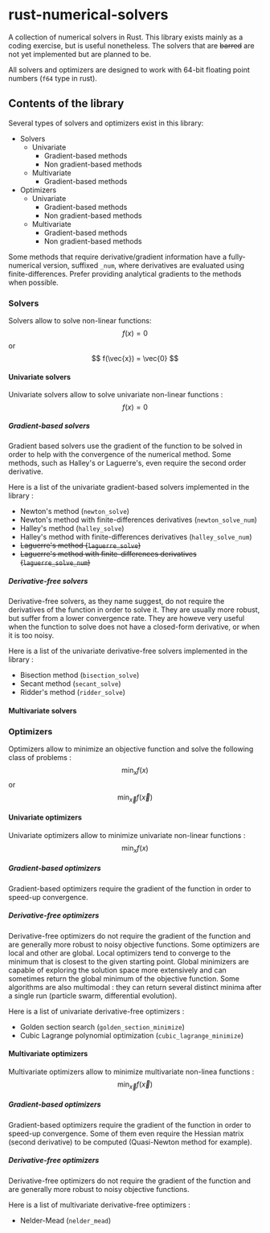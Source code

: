 # rust-numerical-solvers
A collection of numerical solvers in Rust. This library exists mainly as a coding exercise, but is useful nonetheless.
The solvers that are ~~barred~~ are not yet implemented but are planned to be.

All solvers and optimizers are designed to work with 64-bit floating point numbers (`f64` type in rust).

## Contents of the library

Several types of solvers and optimizers exist in this library:
- Solvers
    - Univariate
        - Gradient-based methods
        - Non gradient-based methods
    - Multivariate
        - Gradient-based methods
- Optimizers
    - Univariate
        - Gradient-based methods
        - Non gradient-based methods
    - Multivariate
        - Gradient-based methods
        - Non gradient-based methods

Some methods that require derivative/gradient information have a fully-numerical version, suffixed `_num`, where derivatives are evaluated using finite-differences. Prefer providing analytical gradients to the methods when possible.

### Solvers

Solvers allow to solve non-linear functions: $$ f(x) = 0 $$ or $$ f(\vec{x}) = \vec{0} $$

#### Univariate solvers

Univariate solvers allow to solve univariate non-linear functions : $$ f(x) = 0 $$

##### Gradient-based solvers

Gradient based solvers use the gradient of the function to be solved in order to help with the convergence of the numerical method. Some methods, such as Halley's or Laguerre's, even require the second order derivative.

Here is a list of the univariate gradient-based solvers implemented in the library :
- Newton's method (`newton_solve`)
- Newton's method with finite-differences derivatives (`newton_solve_num`)
- Halley's method (`halley_solve`)
- Halley's method with finite-differences derivatives (`halley_solve_num`)
- ~~Laguerre's method (`laguerre_solve`)~~
- ~~Laguerre's method with finite-differences derivatives (`laguerre_solve_num`)~~

##### Derivative-free solvers

Derivative-free solvers, as they name suggest, do not require the derivatives of the function in order to solve it. They are usually more robust, but suffer from a lower convergence rate. They are howeve very useful when the function to solve does not have a closed-form derivative, or when it is too noisy.

Here is a list of the univariate derivative-free solvers implemented in the library :
- Bisection method (`bisection_solve`)
- Secant method (`secant_solve`)
- Ridder's method (`ridder_solve`)

#### Multivariate solvers


### Optimizers

Optimizers allow to minimize an objective function and solve the following class of problems : $$ \min_{x} f(x) $$ or $$ \min_{\vec{x}} f(\vec{x}) $$

#### Univariate optimizers

Univariate optimizers allow to minimize univariate non-linear functions : $$ \min_{x} f(x) $$

##### Gradient-based optimizers

Gradient-based optimizers require the gradient of the function in order to speed-up convergence.

##### Derivative-free optimizers

Derivative-free optimizers do not require the gradient of the function and are generally more robust to noisy objective functions. Some optimizers are local and other are global. Local optimizers tend to converge to the minimum that is closest to the given starting point. Global minimizers are capable of exploring the solution space more extensively and can sometimes return the global minimum of the objective function. Some algorithms are also multimodal : they can return several distinct minima after a single run (particle swarm, differential evolution).

Here is a list of univariate derivative-free optimizers :
- Golden section search (`golden_section_minimize`)
- Cubic Lagrange polynomial optimization (`cubic_lagrange_minimize`)

#### Multivariate optimizers

Multivariate optimizers allow to minimize multivariate non-linea functions : $$ \min_{\vec{x}} f(\vec{x}) $$

##### Gradient-based optimizers

Gradient-based optimizers require the gradient of the function in order to speed-up convergence. Some of them even require the Hessian matrix (second derivative) to be computed (Quasi-Newton method for example).

##### Derivative-free optimizers

Derivative-free optimizers do not require the gradient of the function and are generally more robust to noisy objective functions.

Here is a list of multivariate derivative-free optimizers :
- Nelder-Mead (`nelder_mead`)